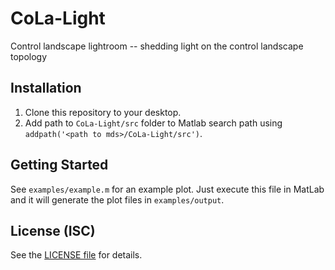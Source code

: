 # CoLa-Light
Control landscape lightroom -- shedding light on the control landscape topology

## Installation

1. Clone this repository to your desktop.
2. Add path to `CoLa-Light/src` folder to Matlab search path using `addpath('<path to mds>/CoLa-Light/src')`.

## Getting Started

See `examples/example.m` for an example plot. Just execute this file in MatLab and it will generate the plot files in `examples/output`.

## License (ISC)

See the [LICENSE file](LICENSE) for details.